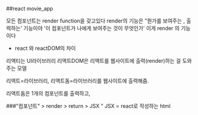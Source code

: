 ##react movie_app

모든 컴포넌트는 render function을 갖고있다
render의 기능은 "뭔가를 보여주는 , 출력하는' 기능이야
'이 컴포넌트가 나에게 보여주는 것이 무엇인가' 이게 render 의 기능이다

* react 와 reactDOM의 차이

리액티는 UI라이브러리
리액트DOM은 리액트를 웹사이트에 출력(render)하는 걸 도와주는 모델

리액트=라이브러리, 리액트돔=라이브러리를 웹사이트에 출력해줌.

리액트돔은 1개의 컴포넌트를 출력하고,

 ###"컴포넌트" > render > return > JSX "
JSX = react로 작성하는 html
